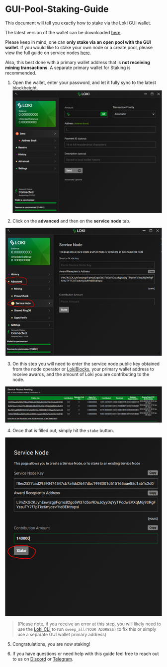 # GUI-Pool-Staking-Guide

This document will tell you exactly how to stake via the Loki GUI wallet.

The latest version of the wallet can be downloaded [here](https://github.com/loki-project/loki-gui/releases).

Please keep in mind, one can **only stake via an open pool with the GUI wallet**. If you would like to stake your own node or a create pool, please view the full guide on service nodes [here](../SNFullGuide).

 Also, this best done with a primary wallet address that is **not receiving mining transactions**. A separate primary wallet for Staking is recommended.

1) Open the wallet, enter your password, and let it fully sync to the latest blockheight.
![Open-Wallet-Fully-sync](../assets/images/GUI_Stake_Step1.PNG)

2) Click on the **advanced** and then on the **service node** tab.

![Click-service-node-tab](../assets/images/GUI_Stake_Step2.PNG)

3) On this step you will need to enter the service node public key obtained from the node operator or [LokiBlocks](https://lokiblocks.com/service_nodes), your primary wallet address to receive awards, and the amount of Loki you are contributing to the node.

![Loki-blocks-SN-List](../assets/images/Loki_blocks_SN_list.PNG)

4) Once that is filled out, simply hit the `stake` button.

![Staking-step](../assets/images/GUI_Stake_Step3.PNG)

>(Please note, if you receive an error at this step, you will likely need to use the [Loki CLI](https://github.com/loki-project/loki/releases) to run `sweep_all(YOUR ADDRESS)` to fix this or simply use a separate GUI wallet primary address)

5) Congratulations, you are now staking!

6) If you have questions or need help with this guide feel free to reach out to us on [Discord](https://discordapp.com/invite/67GXfD6) or [Telegram](https://t.me/LokiCommunity).
